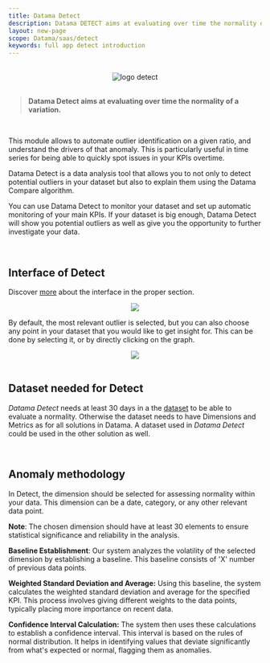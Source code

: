 ```yaml
---
title: Datama Detect
description: Datama DETECT aims at evaluating over time the normality of a variation.
layout: new-page
scope: Datama/saas/detect
keywords: full app detect introduction
---
```


<br>


<center><img src="{{site.url}}/{{site.baseurl}}/core_app/new/images/Detect_icon.jpg" alt="logo detect" /></center>

<br>

> **Datama Detect aims at evaluating over time the normality of a variation.**

<br>

This module allows to automate outlier identification on a given ratio, and understand the drivers of that anomaly. This is particularly useful in time series for being able to quickly spot issues in your KPIs overtime.

Datama Detect is a data analysis tool that allows you to not only to detect potential outliers in your dataset but also to explain them using the Datama Compare algorithm.

You can use Datama Detect to monitor your dataset and set up automatic monitoring of your main KPIs. If your dataset is big enough, Datama Detect will show you potential outliers as well as give you the opportunity to further investigate your data. 

<br>

## Interface of Detect

Discover [more]({{site.url}}/{{site.baseurl}}/core_app/new/detect/detect_interface.md) about the interface in the proper section.

<center><img src="{{site.url}}/{{site.baseurl}}/core_app/new/detect/images/Example_AnomalyDetection.gif"/></center>


<!-- You can also adjust how sensitive you want the detection to be using the “Confidence interval” slider in the settings.

<center><img src="{{site.url}}/{{site.baseurl}}/core_app/new/detect/images/detect_confidenceInterval.jpg"/></center> -->

By default, the most relevant outlier is selected, but you can also choose any point in your dataset that you would like to get insight for. This can be done by selecting it, or by directly clicking on the graph.

<center><img src="{{site.url}}/{{site.baseurl}}/core_app/new/detect/images/detect_anomalyExplanation.jpg"/></center>

<br>

## Dataset needed for Detect

<i>Datama Detect</i> needs at least 30 days in a the [dataset]({{site.url}}/{{site.baseurl}}/core_app/new/prep/dataset.html) to be able to evaluate a normality. Otherwise the dataset needs to have Dimensions and Metrics as for all solutions in Datama. A dataset used in <i>Datama Detect</i> could be used in the other solution as well. 

<br>

## Anomaly methodology

In Detect, the dimension should be selected for assessing normality within your data. This dimension can be a date, category, or any other relevant data point.

**Note**: The chosen dimension should have at least 30 elements to ensure statistical significance and reliability in the analysis.

**Baseline Establishment**: Our system analyzes the volatility of the selected dimension by establishing a baseline. This baseline consists of 'X' number of previous data points.

**Weighted Standard Deviation and Average:** Using this baseline, the system calculates the weighted standard deviation and average for the specified KPI. This process involves giving different weights to the data points, typically placing more importance on recent data.

**Confidence Interval Calculation:** The system then uses these calculations to establish a confidence interval. This interval is based on the rules of normal distribution. It helps in identifying values that deviate significantly from what's expected or normal, flagging them as anomalies.

<br>